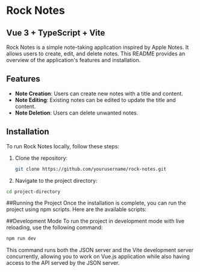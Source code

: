 # Rock Notes

## Vue 3 + TypeScript + Vite

Rock Notes is a simple note-taking application inspired by Apple Notes. It allows users to create, edit, and delete notes. This README provides an overview of the application's features and installation.

## Features

- **Note Creation**: Users can create new notes with a title and content.
- **Note Editing**: Existing notes can be edited to update the title and content.
- **Note Deletion**: Users can delete unwanted notes.

## Installation

To run Rock Notes locally, follow these steps:

1. Clone the repository:

   ```bash
   git clone https://github.com/yourusername/rock-notes.git
   ```

2. Navigate to the project directory:

```bash
cd project-directory
```

##Running the Project
Once the installation is complete, you can run the project using npm scripts. Here are the available scripts:

##Development Mode
To run the project in development mode with live reloading, use the following command:

```bash
npm run dev
```

This command runs both the JSON server and the Vite development server concurrently, allowing you to work on Vue.js application while also having access to the API served by the JSON server.
